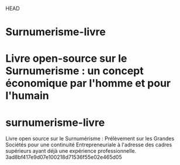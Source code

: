 HEAD
# Surnumerisme-livre
Livre open-source sur le Surnumerisme : un concept économique par l'homme et pour l'humain 
=======
# surnumerisme-livre
Livre open source sur le Surnumérisme : Prélèvement sur les  Grandes Sociétés pour une continuité Entrepreneuriale à l'adresse des cadres supérieurs ayant déjà une expérience professionnelle.
3ad8bf417e9d07e100218d71536f55e02e465d05
